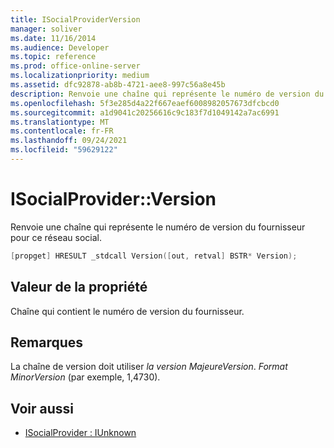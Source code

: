 ```yaml
---
title: ISocialProviderVersion
manager: soliver
ms.date: 11/16/2014
ms.audience: Developer
ms.topic: reference
ms.prod: office-online-server
ms.localizationpriority: medium
ms.assetid: dfc92878-ab8b-4721-aee8-997c56a8e45b
description: Renvoie une chaîne qui représente le numéro de version du fournisseur pour ce réseau social.
ms.openlocfilehash: 5f3e285d4a22f667eaef6008982057673dfcbcd0
ms.sourcegitcommit: a1d9041c20256616c9c183f7d1049142a7ac6991
ms.translationtype: MT
ms.contentlocale: fr-FR
ms.lasthandoff: 09/24/2021
ms.locfileid: "59629122"
---
```

# <a name="isocialproviderversion"></a>ISocialProvider::Version

Renvoie une chaîne qui représente le numéro de version du fournisseur pour ce réseau social. 
  
```cpp
[propget] HRESULT _stdcall Version([out, retval] BSTR* Version);
```

## <a name="property-value"></a>Valeur de la propriété

Chaîne qui contient le numéro de version du fournisseur.
  
## <a name="remarks"></a>Remarques

La chaîne de version doit utiliser  _la version MajeureVersion_. _Format MinorVersion_ (par exemple, 1,4730). 
  
## <a name="see-also"></a>Voir aussi

- [ISocialProvider : IUnknown](isocialprovideriunknown.md)

